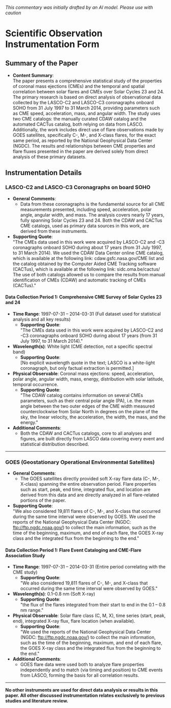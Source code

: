 _This commentary was initially drafted by an AI model. Please use with caution_

# Scientific Observation Instrumentation Form

## Summary of the Paper
- **Content Summary**:  
  The paper presents a comprehensive statistical study of the properties of coronal mass ejections (CMEs) and the temporal and spatial correlation between solar flares and CMEs over Solar Cycles 23 and 24. The primary research is based on direct analysis of observational data collected by the LASCO-C2 and LASCO-C3 coronagraphs onboard SOHO from 31 July 1997 to 31 March 2014, providing parameters such as CME speed, acceleration, mass, and angular width. The study uses two CME catalogs: the manually curated CDAW catalog and the automated CACTus catalog, both relying on data from LASCO. Additionally, the work includes direct use of flare observations made by GOES satellites, specifically C-, M-, and X-class flares, for the exact same period, as reported by the National Geophysical Data Center (NGDC). The results and relationships between CME properties and flare fluxes presented in the paper are derived solely from direct analysis of these primary datasets. 

## Instrumentation Details

### LASCO-C2 and LASCO-C3 Coronagraphs on board SOHO
- **General Comments**:
  - Data from these coronagraphs is the fundamental source for all CME measurements presented, including speed, acceleration, polar angle, angular width, and mass. The analysis covers nearly 17 years, fully spanning Solar Cycles 23 and 24. Both the CDAW and CACTus CME catalogs, used as primary data sources in this work, are derived from these instruments.
- **Supporting Quote**:  
  "The CMEs data used in this work were acquired by LASCO-C2 and -C3 coronagraphs onboard SOHO during about 17 years (from 31 July 1997, to 31 March 2014). We used the CDAW Data Center online CME catalog, which is available at the following link: cdaw.gsfc.nasa.gov/CME list and the catalog obtained by the Computer Aided CME Tracking software (CACTus), which is available at the following link: sidc.oma.be/cactus/ The use of both catalogs allowed us to compare the results from manual identification of CMEs (CDAW) and automatic tracking of CMEs (CACTus)."

#### Data Collection Period 1: Comprehensive CME Survey of Solar Cycles 23 and 24
- **Time Range**: 1997-07-31 – 2014-03-31 (Full dataset used for statistical analysis and all key results)
  - **Supporting Quote**:  
    "The CMEs data used in this work were acquired by LASCO-C2 and -C3 coronagraphs onboard SOHO during about 17 years (from 31 July 1997, to 31 March 2014)."
- **Wavelength(s)**: White light (CME detection, not a specific spectral band)
  - **Supporting Quote**:  
    [No explicit wavelength quote in the text; LASCO is a white-light coronagraph, but only factual extraction is permitted.]
- **Physical Observable**: Coronal mass ejections: speed, acceleration, polar angle, angular width, mass, energy, distribution with solar latitude, temporal occurrence.
  - **Supporting Quote**:  
    "The CDAW catalog contains information on several CMEs parameters, such as their central polar angle (PA), i.e. the mean angle between the two outer edges of the CME width measured counterclockwise from Solar North in degrees on the plane of the sky, the linear velocity, the acceleration, the width, the mass, and the energy."
- **Additional Comments**:  
  - Both the CDAW and CACTus catalogs, core to all analyses and figures, are built directly from LASCO data covering every event and statistical distribution described.

---

### GOES (Geostationary Operational Environmental Satellites)
- **General Comments**:
  - The GOES satellites directly provided soft X-ray flare data (C-, M-, X-class) spanning the entire observation period. Flare properties such as start, peak, end time, integrated flux, and location are derived from this data and are directly analyzed in all flare-related portions of the paper.
- **Supporting Quote**:  
  "We also considered 19,811 flares of C-, M-, and X-class that occurred during the same time interval were observed by GOES. We used the reports of the National Geophysical Data Center (NGDC: ftp://ftp.ngdc.noaa.gov/) to collect the main information, such as the time of the beginning, maximum, and end of each flare, the GOES X-ray class and the integrated flux from the beginning to the end."

#### Data Collection Period 1: Flare Event Cataloging and CME-Flare Association Study
- **Time Range**: 1997-07-31 – 2014-03-31 (Entire period correlating with the CME study)
  - **Supporting Quote**:  
    "We also considered 19,811 flares of C-, M-, and X-class that occurred during the same time interval were observed by GOES."
- **Wavelength(s)**: 0.1–0.8 nm (Soft X-ray)
  - **Supporting Quote**:  
    "the flux of the flares integrated from their start to end in the 0.1 – 0.8 nm range."
- **Physical Observable**: Solar flare class (C, M, X), time series (start, peak, end), integrated X-ray flux, flare location (when available).
  - **Supporting Quote**:  
    "We used the reports of the National Geophysical Data Center (NGDC: ftp://ftp.ngdc.noaa.gov/) to collect the main information, such as the time of the beginning, maximum, and end of each flare, the GOES X-ray class and the integrated flux from the beginning to the end."
- **Additional Comments**:  
  - GOES flare data were used both to analyze flare properties independently and to match (via timing and position) to CME events from LASCO, forming the basis for all correlation results.

---

**No other instruments are used for direct data analysis or results in this paper. All other discussed instrumentation relates exclusively to previous studies and literature review.**
